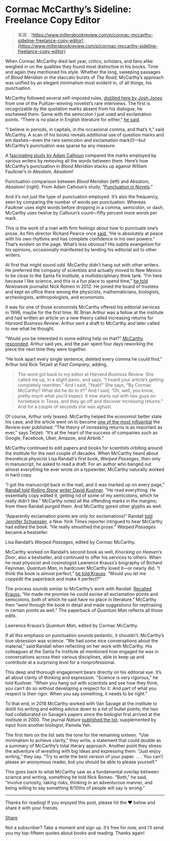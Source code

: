 <!--yml
category: 未分类
date: 2024-05-29 13:25:09
-->

# Cormac McCarthy’s Sideline: Freelance Copy Editor

> 来源：[https://www.millersbookreview.com/p/cormac-mccarthy-sideline-freelance-copy-editor](https://www.millersbookreview.com/p/cormac-mccarthy-sideline-freelance-copy-editor)

When Cormac McCarthy died last year, critics, scholars, and fans alike weighed in on the qualities they found most distinctive in his books. Time and again they mentioned his style. Whether the long, sweeping passages of *Blood Meridian* or the staccato bursts of *The Road,* McCarthy’s approach was unified by an elegant minimalism most evident in, of all things, his punctuation.

McCarthy followed several self-imposed rules, [distilled here by Josh Jones](https://www.openculture.com/2023/06/the-three-punctuation-rules-of-cormac-mccarthy-rip.html) from one of the Pulitzer-winning novelist’s rare interviews. The first is recognizable by the quotation marks absent from his dialogue; he eschewed them. Same with the semicolon I just used and exclamation points. “There is no place in English literature for either,” [he said](https://www.wsj.com/articles/cormac-mccarthy-was-a-man-of-science-sante-fe-literature-math-physics-85fca729).

“I believe in periods, in capitals, in the occasional comma, and that’s it,” said McCarthy. A scan of his books reveals additional use of question marks and em dashes—even the rare semicolon and exclamation mark(!)—but McCarthy’s punctuation was sparse by any measure.

A [fascinating study by Adam Calhoun](https://medium.com/@neuroecology/punctuation-in-novels-8f316d542ec4#.fgnk1ai9n) compared the marks employed by various writers by removing all the words between them. Here’s how McCarthy’s punctuation in *Blood Meridian* stacks up against William Faulkner’s in *Absalom, Absalom!*

Punctuation comparison between *Blood Meridian* (left) and *Absalom, Absalom!* (right). From Adam Calhoun’s study, “[Punctuation in Novels](https://medium.com/@neuroecology/punctuation-in-novels-8f316d542ec4#.fgnk1ai9n).”

And it’s not just the type of punctuation employed. It’s also the frequency, seen by comparing the number of words per punctuation. Whereas Faulkner uses eight words before dropping in a comma, semicolon, or dash, McCarthy uses twelve by Calhoun’s count—fifty percent more words per mark.

This is the work of a man with firm feelings about how to punctuate one’s prose. As film director Richard Pearce once [said](https://www.nytimes.com/1992/04/19/magazine/cormac-mccarthy-s-venomous-fiction.html), “He is absolutely at peace with his own rhythms and has complete confidence in his own powers.” That’s evident on the page. What’s less obvious? His subtle evangelism for his opinions, occasionally manifested by lending his editorial aid to other writers.

At first that might sound odd. McCarthy didn’t hang out with other writers. He preferred the company of scientists and actually moved to New Mexico to be close to the Santa Fe Institute, a multidisciplinary think tank. “I’m here because I like science, and this is a fun place to spend time,” [he told](https://www.newsweek.com/cormac-mccarthy-santa-fe-institutes-brainy-halls-65701)  *Newsweek* journalist Nick Romeo in 2012\. He joined the board of trustees and kept an office there among the physicists, mathematicians, biologists, archeologists, anthropologists, and economists.

It was for one of those economists McCarthy offered his editorial services in 1996, maybe for the first time. W. Brian Arthur was a fellow at the institute and had written an article on a new theory called increasing returns for *Harvard Business Review*. Arthur sent a draft to McCarthy and later called to see what he thought.

“Would you be interested in some editing help on that?” [McCarthy responded](https://www.fastcompany.com/3064681/most-important-economic-theory-in-technology-brian-arthur). Arthur said yes, and the pair spent four days reworking the piece the next time they were together.

“He took apart every single sentence, deleted every comma he could find,” Arthur told Rick Tetzeli at *Fast Company*, adding,

> The word got back to my editor at *Harvard Business Review*. She called me up, in a slight panic, and says, “I heard your article’s getting completely rewritten.” And I said, “Yeah!” She says, “By Cormac McCarthy? What did he do to it?” And I said, “Oh, well, you know, pretty much what you’d expect. It now starts out with two guys on horseback in Texas, and they go off and discover increasing returns.” And for a couple of seconds she was aghast.

Of course, Arthur only teased. McCarthy helped the economist better state his case, and the article went on to become [one of the most influential](https://hbr.org/1996/07/increasing-returns-and-the-new-world-of-business) the *Review* ever published. “The theory of increasing returns is as important as ever,” says Tetzeli. “It’s at the heart of the success of companies such as Google, Facebook, Uber, Amazon, and Airbnb.”

McCarthy continued to edit papers and books for scientists orbiting around the institute for the next couple of decades. When McCarthy heard about theoretical physicist Lisa Randall‘s first book, *Warped Passages*, then only in manuscript, he asked to read a draft. For an author who banged out almost everything he ever wrote on a typewriter, McCarthy naturally worked in hard copy.

“I got the manuscript back in the mail, and it was marked up on every page,” [Randall told](https://www.rollingstone.com/culture/culture-features/cormac-mccarthy-reclusive-american-novelist-1234770602/) *[Rolling Stone](https://www.rollingstone.com/culture/culture-features/cormac-mccarthy-reclusive-american-novelist-1234770602/)* [writer David Kushner](https://www.rollingstone.com/culture/culture-features/cormac-mccarthy-reclusive-american-novelist-1234770602/). “He read everything. He essentially copy edited it, getting rid of some of my semicolons, which he really didn’t like.” McCarthy noted all the offending marks in the margins; from there Randall purged them. And McCarthy gored other glyphs as well.

“Apparently exclamation points are only for exclamations!” Randall [told Jennifer Schuessler](https://archive.nytimes.com/artsbeat.blogs.nytimes.com/2012/02/20/cormac-mccarthy-quantum-copyeditor/), a *New York Times* reporter intrigued to hear McCarthy had edited the book. “He really smoothed the prose.” *Warped Passages* became a bestseller.

Lisa Randall’s *Warped Passages*, edited by Cormac McCarthy.

McCarthy worked on Randall’s second book as well, *Knocking on Heaven’s Door*, also a bestseller, and continued to offer his services to others. When he read physicist and cosmologist Lawrence Krauss’s biography of Richard Feynman, *Quantum Man*, in hardcover McCarthy loved it—or nearly did. “I think the book is almost perfect,” [he told Krauss](https://www.wsj.com/articles/cormac-mccarthy-was-a-man-of-science-sante-fe-literature-math-physics-85fca729). “Would you let me copyedit the paperback and make it perfect?”

The process sounds similar to McCarthy’s work with Randall. [Recalled Krauss](https://www.chronicle.com/blogs/pageview/the-novelist-edits-the-scientist), “He made me promise he could excise all exclamation points and semicolons, both of which he said have no place in literature.” McCarthy then “went through the book in detail and made suggestions for rephrasing in certain points as well.” The paperback of *Quantum Man* reflects all those edits.

Lawrence Krauss’s *Quantum Man*, edited by Cormac McCarthy.

If all this emphasis on punctuation sounds pedantic, it shouldn’t. McCarthy’s true obsession was science. “We had some nice conversations about the material,” said Randall when reflecting on her work with McCarthy. His colleagues at the Santa Fe Institute all mentioned how engaged he was in conversations across their various disciplines, able to keep up and contribute at a surprising level for a nonprofessional.

This deep and thorough engagement bears directly on his editorial eye. It’s all about clarity of thinking and expression. “Science is very rigorous,” he told Kushner. “When you hang out with scientists and see how they think, you can’t do so without developing a respect for it. And part of what you respect is their rigor. When you say something, it needs to be right.”

To that end, in 2018 McCarthy worked with Van Savage at the institute to distill his writing and editing advice down to a list of bullet points; the two had collaborated on Savage’s papers since the biologist first arrived at the institute in 2000\. The journal *Nature*  [published the list](https://www.nature.com/articles/d41586-019-02918-5), supplemented by input from another biologist, Pamela Yeh.

The first item on the list sets the tone for the remaining sixteen. “Use minimalism to achieve clarity,” they write, a statement that could double as a summary of McCarthy’s total literary approach. Another point they stress: the adventure of wrestling with big ideas and expressing them: “Just enjoy writing,” they say. “Try to write the best version of your paper. . . . You can’t please an anonymous reader, but you should be able to please yourself.”

This goes back to what McCarthy saw as a fundamental overlap between science and writing, something he told Nick Romeo. “Both,” he said, “involve curiosity, taking risks, thinking in an adventurous manner, and being willing to say something 9/10ths of people will say is wrong.”

* * *

Thanks for reading! If you enjoyed this post, please hit the ❤️ below and share it with your friends.

[Share](https://www.millersbookreview.com/p/cormac-mccarthy-sideline-freelance-copy-editor?utm_source=substack&utm_medium=email&utm_content=share&action=share)

Not a subscriber? Take a moment and sign up. It’s free for now, and I’ll send you my top-fifteen quotes about books and reading. Thanks again!